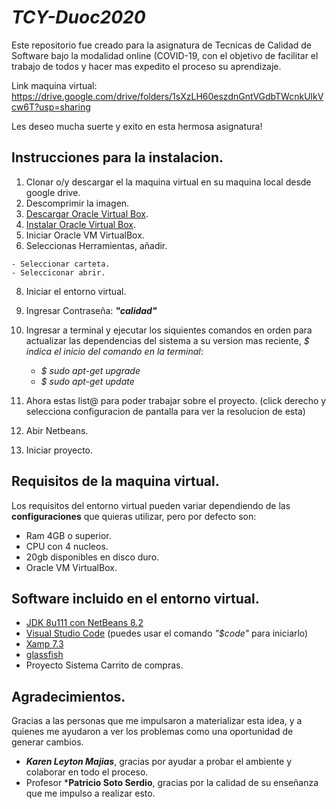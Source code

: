 # ***TCY-Duoc2020***

Este repositorio fue creado para la asignatura de Tecnicas de Calidad de Software bajo la modalidad online (COVID-19, con el objetivo de facilitar el trabajo de todos y hacer mas expedito el proceso su aprendizaje.

Link maquina virtual: https://drive.google.com/drive/folders/1sXzLH60eszdnGntVGdbTWcnkUlkVcw6T?usp=sharing

Les deseo mucha suerte y exito en esta hermosa asignatura!

## Instrucciones para la instalacion.

  1. Clonar o/y descargar el la maquina virtual en su maquina local desde google drive.
  2. Descomprimir la imagen.
  3. [Descargar Oracle Virtual Box](https://www.virtualbox.org).
  4. [Instalar Oracle Virtual Box](https://docs.oracle.com/cd/E19957-01/821-1692/6nmlk9kpt/index.html).
  5. Iniciar Oracle VM VirtualBox.
  6. Seleccionas Herramientas, añadir.
    
    - Seleccionar carteta.
    - Selecciconar abrir.
    
  8. Iniciar el entorno virtual.
  9. Ingresar Contraseña: ***"calidad"***
  10. Ingresar a terminal y ejecutar los siquientes comandos en orden para actualizar las dependencias del sistema a su version mas reciente, *$ indica el inicio del comando en la terminal*:
      
      - *$ sudo apt-get upgrade*
      - *$ sudo apt-get update*

  11. Ahora estas list@ para poder trabajar sobre el proyecto. (click derecho y selecciona configuracion de pantalla para ver la resolucion de esta)
  12. Abir Netbeans.
  13. Iniciar proyecto.
  
   
      
## Requisitos de la maquina virtual.

  Los requisitos del entorno virtual pueden variar dependiendo de las **configuraciones** que quieras utilizar, pero por defecto son:
  
  - Ram 4GB o superior.
  - CPU con 4 nucleos.
  - 20gb disponibles en disco duro.
  - Oracle VM VirtualBox.

## Software incluido en el entorno virtual.

  - [JDK 8u111 con NetBeans 8.2](https://www.oracle.com/technetwork/es/java/javase/downloads/jdk-netbeans-jsp-3413139-esa.html)
  - [Visual Studio Code](https://code.visualstudio.com/?wt.mc_id=DX_841432) (puedes usar el comando *"$code"* para iniciarlo)
  - [Xamp 7.3](https://www.apachefriends.org/download.html)
  - [glassfish](https://javaee.github.io/glassfish/)
  - Proyecto Sistema Carrito de compras.

## Agradecimientos.
  
  Gracias a las personas que me impulsaron a materializar esta idea, y a quienes me ayudaron a ver los problemas como una oportunidad de generar cambios.
  
  - ***Karen Leyton Majias***, gracias por ayudar a probar el ambiente y colaborar en todo el proceso.
  - Profesor ***Patricio Soto Serdio**, gracias por la calidad de su enseñanza que me impulso a realizar esto.
